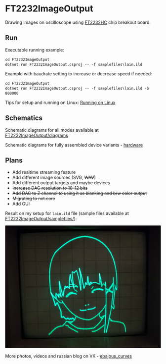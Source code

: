 # FT2232ImageOutput
Drawing images on oscilloscope using [FT2232HC](https://www.ftdichip.com/Products/ICs/FT2232H.html) chip breakout board.

## Run
Executable running example:
```
cd FT2232ImageOutput
dotnet run FT2232ImageOutput.csproj -- -f samplefiles\lain.ild
```

Example with baudrate setting to increase or decrease speed if needed:
```
cd FT2232ImageOutput
dotnet run FT2232ImageOutput.csproj -- -f samplefiles\lain.ild -b 800000
```

Tips for setup and running on Linux: [Running on Linux](RunningOnLinux.md)

## Schematics
Schematic diagrams for all modes available at [FT2232ImageOutput/diagrams](FT2232ImageOutput/diagrams/)

Schematic diagrams for fully assembled device variants - [hardware](hardware)


## Plans
 - Add realtime streaming feature
 - Add different image sources (SVG, ~~WAV~~)
 - ~~Add different output targets and maybe devices~~
 - ~~Increase DAC resolution to 10-12 bits~~
 - ~~Add DAC to Z channel to using it as blanking and b/w color output~~
 - ~~Migrating to net.core~~
 - Add GUI

Result on my setup for `lain.ild` file (sample files available at [FT2232ImageOutput/samplefiles/](FT2232ImageOutput/samplefiles/)):

![lain](/FT2232ImageOutput/samplefiles/lain.png?raw=true "lain")

More photos, videos and russian blog on VK - [ebajous_curves](https://vk.com/ebajous_curves)
